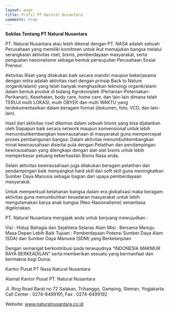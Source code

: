 ```yaml
---
layout: page
title: Profil PT Natural Nusantara
comments: true
---
```


**Sekilas Tentang PT Natural Nusantara**

PT. Natural Nusantara atau lebih dikenal dengan PT. NASA adalah sebuah Perusahaan yang memiliki komitmen untuk ikut memajukan bangsa melalui serangkaian aktivitas riset, bisnis, pemberdayaan masyarakat, serta penguatan nasionalisme sebagai bentuk perwujudan  Perusahaan Sosial Preneur.

Aktivitas Riset yang dilakukan baik secara mandiri maupun bekerjasama dengan mitra adalah aktivitas riset dengan prinsip Back to Nature (organik/alami) yang telah banyak menghasilkan teknologi organik/alami  dalam bentuk produk di bidang Agrokomplek (Pertanian-Peternakan-Perikanan), Kesehatan, body care, home care, dan lain-lain dimana telah TERUJI multi LOKASI, multi OBYEK dan multi WAKTU yang terdokumentasikan dalam beragam format (dokumen, foto, VCD, dan lain-lain).

Hasil dari aktivitas riset dikemas dalam sebuah bisnis yang bisa dijalankan oleh Siapapun baik secara network maupun konvensional untuk lebih menumbuhkembangkan kewirausahaan di masyarakat guna mempercepat proses pembangunan bangsa. Dalam aktivitas menumbuhkembangkan minat kewirausahaan disertai pula dengan Pelatihan dan pendampingan kewirausahaan yang dilengkapi dengan alat-alat bisnis untuk lebih memperbesar peluang keberhasilan Bisnis Nasa anda.

Selain aktivitas kewirausahaan juga dilakukan beragam pelatihan dan pendampingan baik menyangkut hard skill dan soft skill guna meningkatkan Sumber Daya  Manusia sebagai bagian dari upaya pemberdayaan masyarakat.

Untuk memperkuat ketahanan bangsa dalam era globalisasi maka beragam aktivitas guna menumbuhkan kesadaran masyarakat untuk lebih mengutamakan karya anak bangsa (Neo-Nasionalisme) senantiasa digelorakan.

PT. Natural Nusantara mengajak anda untuk berjuang mewujudkan :

Visi : Hidup Bahagia dan Sejahtera Selaras Alam
Misi : Bersama Menuju Masa Depan Lebih Baik
Tujuan : Pemberdayaan Potensi Sumber Daya Alam (SDA) dan Sumber Daya Manusia (SDM) yang Berkelanjutan

Dengan semangat berkontribusi pada terwujudnya  “INDONESIA MAKMUR RAYA BERKEADILAN” serta memberikan sesuatu yang bermanfaat dan bermakna bagi Dunia.

Kantor Pusat PT Nasa Natural Nusantara

Alamat Kantor Pusat PT. Natural Nusantara

Jl. Ring Road Barat no 72 Salakan, Trihanggo, Gamping, Sleman, Yogjakarta.
Call Center : 0274-6499191,
Fax : 0274-6499192

Website: www.naturalnusantara.co.id
